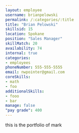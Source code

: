 ```yaml
--- 
layout: employee 
username: brianpelowski
permalink: /:categories/:title 
title: "Brian Pelowski" 
skillsid: 15 
location: Spokane
position: "Sales Manager"
skillMatch: 20
availability: 74
internal: true
categories: 
- employees
phoneNumber: 555-555-5555 
email: nwpointer@gmail.com
coreSkills:
- math 
- foo
additionalSkills:
- fooo
- bar
manage: false
"pay grade": 400
---
```


this is the portfolio of mark